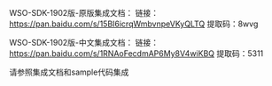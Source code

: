 WSO-SDK-1902版-原版集成文档：
链接：https://pan.baidu.com/s/15BI6icrqWmbvnpeVKyQLTQ
提取码：8wvg

WSO-SDK-1902版-中文集成文档：
链接：https://pan.baidu.com/s/1RNAoFecdmAP6My8V4wiKBQ
提取码：5311

请参照集成文档和sample代码集成
